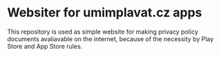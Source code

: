 # Websiter for umimplavat.cz apps

This repository is used as simple website for making privacy policy documents avaliavable on the internet, because of the necessity by Play Store and App Store rules.
